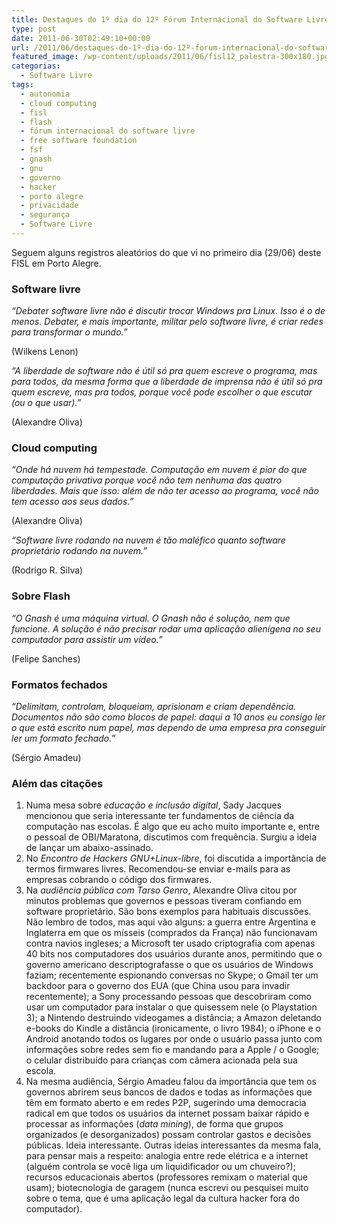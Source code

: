 ```yaml
---
title: Destaques do 1º dia do 12º Fórum Internacional do Software Livre
type: post
date: 2011-06-30T02:49:10+00:00
url: /2011/06/destaques-do-1º-dia-do-12º-forum-internacional-do-software-livre/
featured_image: /wp-content/uploads/2011/06/fisl12_palestra-300x180.jpg
categorias:
  - Software Livre
tags:
  - autonomia
  - cloud computing
  - fisl
  - flash
  - fórum internacional do software livre
  - free software foundation
  - fsf
  - gnash
  - gnu
  - governo
  - hacker
  - porto alegre
  - privacidade
  - segurança
  - Software Livre
---
```


Seguem alguns registros aleatórios do que vi no primeiro dia (29/06) deste FISL em Porto Alegre.

### Software livre

_“Debater software livre não é discutir trocar Windows pra Linux. Isso é o de menos. Debater, e mais importante, militar pelo software livre, é criar redes para transformar o mundo.”_

(Wilkens Lenon)

_“A liberdade de software não é útil só pra quem escreve o programa, mas para todos, da mesma forma que a liberdade de imprensa não é útil só pra quem escreve, mas pra todos, porque você pode escolher o que escutar (ou o que usar).”_

(Alexandre Oliva)

### Cloud computing

_“Onde há nuvem há tempestade. Computação em nuvem é pior do que computação privativa porque você não tem nenhuma das quatro liberdades. Mais que isso: além de não ter acesso ao programa, você não tem acesso aos seus dados.”_

(Alexandre Oliva)

_“Software livre rodando na nuvem é tão maléfico quanto software proprietário rodando na nuvem.”_

(Rodrigo R. Silva)

### Sobre Flash

_“O Gnash é uma máquina virtual. O Gnash não é solução, nem que funcione. A solução é não precisar rodar uma aplicação alienígena no seu computador para assistir um vídeo.”_

(Felipe Sanches)

### Formatos fechados

_“Delimitam, controlam, bloqueiam, aprisionam e criam dependência. Documentos não são como blocos de papel: daqui a 10 anos eu consigo ler o que está escrito num papel, mas dependo de uma empresa pra conseguir ler um formato fechado.”_

(Sérgio Amadeu)

### Além das citações

1. Numa mesa sobre _educação e inclusão digital_, Sady Jacques mencionou que seria interessante ter fundamentos de ciência da computação nas escolas. É algo que eu acho muito importante e, entre o pessoal de OBI/Maratona, discutimos com frequência. Surgiu a ideia de lançar um abaixo-assinado.
2. No _Encontro de Hackers GNU+Linux-libre_, foi discutida a importância de termos firmwares livres. Recomendou-se enviar e-mails para as empresas cobrando o código dos firmwares.
3. Na _audiência pública com Tarso Genro_, Alexandre Oliva citou por minutos problemas que governos e pessoas tiveram confiando em software proprietário. São bons exemplos para habituais discussões. Não lembro de todos, mas aqui vão alguns: a guerra entre Argentina e Inglaterra em que os mísseis (comprados da França) não funcionavam contra navios ingleses; a Microsoft ter usado criptografia com apenas 40 bits nos computadores dos usuários durante anos, permitindo que o governo americano descriptografasse o que os usuários de Windows faziam; recentemente espionando conversas no Skype; o Gmail ter um backdoor para o governo dos EUA (que China usou para invadir recentemente); a Sony processando pessoas que descobriram como usar um computador para instalar o que quisessem nele (o Playstation 3); a Nintendo destruindo videogames a distância; a Amazon deletando e-books do Kindle a distância (ironicamente, o livro 1984); o iPhone e o Android anotando todos os lugares por onde o usuário passa junto com informações sobre redes sem fio e mandando para a Apple / o Google; o celular distribuído para crianças com câmera acionada pela sua escola.
4. Na mesma audiência, Sérgio Amadeu falou da importância que tem os governos abrirem seus bancos de dados e todas as informações que têm em formato aberto e em redes P2P, sugerindo uma democracia radical em que todos os usuários da internet possam baixar rápido e processar as informações (_data mining_), de forma que grupos organizados (e desorganizados) possam controlar gastos e decisões públicas. Ideia interessante. Outras ideias interessantes da mesma fala, para pensar mais a respeito: analogia entre rede elétrica e a internet (alguém controla se você liga um liquidificador ou um chuveiro?); recursos educacionais abertos (professores remixam o material que usam); biotecnologia de garagem (nunca escrevi ou pesquisei muito sobre o tema, que é uma aplicação legal da cultura hacker fora do computador).
